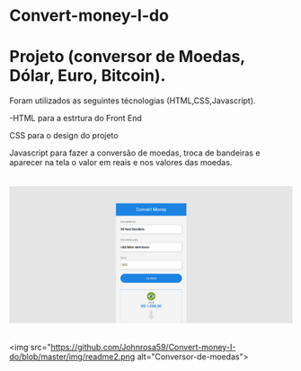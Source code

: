 # Convert-money-I-do


<h1>Projeto (conversor de Moedas, Dólar, Euro, Bitcoin).</h2>


<p>Foram utilizados as seguintes técnologias (HTML,CSS,Javascript).
<p>-HTML para a estrtura do Front End</p>
<p>CSS para o design do projeto</p>
<p>Javascript para fazer a conversão de moedas, troca de bandeiras e aparecer na tela o valor em reais e nos valores das moedas.
  <br>
  <br>
  <br>
<img src="https://github.com/Johnrosa59/Convert-money-I-do/blob/master/img/readme.png" alt="Converor-de-moedas">
  
  <br>
  <br>
  
  <img src="https://github.com/Johnrosa59/Convert-money-I-do/blob/master/img/readme2.png alt="Conversor-de-moedas">

